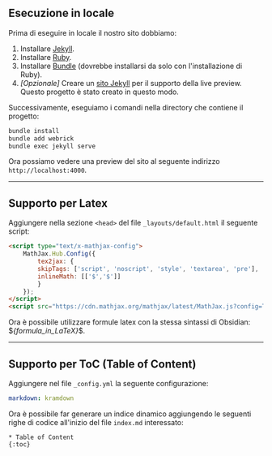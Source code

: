 ## Esecuzione in locale

Prima di eseguire in locale il nostro sito dobbiamo:
1. Installare [Jekyll](https://jekyllrb.com/docs/installation/).
2. Installare [Ruby](https://www.ruby-lang.org/en/documentation/installation/).
3. Installare [Bundle](https://bundler.io/) (dovrebbe installarsi da solo con l'installazione di Ruby).
4. *[Opzionale]* Creare un [sito Jekyll](https://docs.github.com/en/pages/setting-up-a-github-pages-site-with-jekyll/creating-a-github-pages-site-with-jekyll) per il supporto della live preview. Questo progetto è stato creato in questo modo.

Successivamente, eseguiamo i comandi nella directory che contiene il progetto:
```bash
bundle install
bundle add webrick
bundle exec jekyll serve
```

Ora possiamo vedere una preview del sito al seguente indirizzo `http://localhost:4000`.

---

## Supporto per Latex
Aggiungere nella sezione `<head>` del file `_layouts/default.html` il seguente script:
```html
<script type="text/x-mathjax-config">
    MathJax.Hub.Config({
        tex2jax: {
        skipTags: ['script', 'noscript', 'style', 'textarea', 'pre'],
        inlineMath: [['$','$']]
        }
    });
</script>
<script src="https://cdn.mathjax.org/mathjax/latest/MathJax.js?config=TeX-AMS-MML_HTMLorMML" type="text/javascript"></script> 
```

Ora è possibile utilizzare formule latex con la stessa sintassi di Obsidian: \$*{formula_in_LaTeX}*\$.

---

## Supporto per ToC (Table of Content)
Aggiungere nel file `_config.yml` la seguente configurazione:
```yaml
markdown: kramdown
```

Ora è possibile far generare un indice dinamico aggiungendo le seguenti righe di codice all'inizio del file `index.md` interessato:
```
* Table of Content
{:toc}
```

